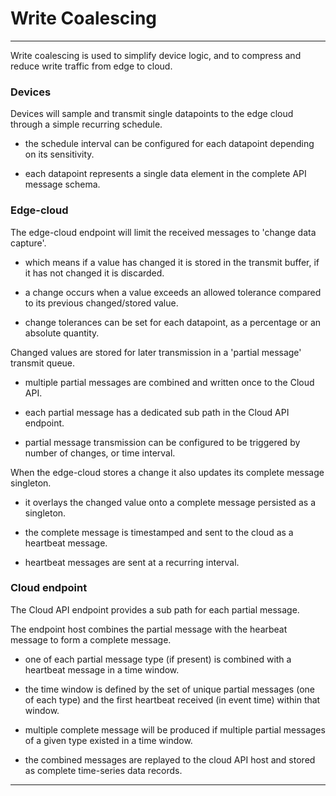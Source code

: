 # Write Coalescing
---

Write coalescing is used to simplify device logic, and to compress and reduce write traffic from edge to cloud.

    
### Devices 

Devices will sample and transmit single datapoints to the edge cloud through a simple recurring schedule.

- the schedule interval can be configured for each datapoint depending on its sensitivity.

- each datapoint represents a single data element in the complete API message schema.
        

### Edge-cloud 

The edge-cloud endpoint will limit the received messages to 'change data capture'.

- which means if a value has changed it is stored in the transmit buffer, if it has not changed it is discarded.

- a change occurs when a value exceeds an allowed tolerance compared to its previous changed/stored value.

- change tolerances can be set for each datapoint, as a percentage or an absolute quantity.

        
Changed values are stored for later transmission in a 'partial message' transmit queue.

- multiple partial messages are combined and written once to the Cloud API.

- each partial message has a dedicated sub path in the Cloud API endpoint.

- partial message transmission can be configured to be triggered by number of changes, or time interval.


When the edge-cloud stores a change it also updates its complete message singleton.

- it overlays the changed value onto a complete message persisted as a singleton.

- the complete message is timestamped and sent to the cloud as a heartbeat message.

- heartbeat messages are sent at a recurring interval.

### Cloud endpoint       

The Cloud API endpoint provides a sub path for each partial message.

The endpoint host combines the partial message with the hearbeat message to form a complete message.

- one of each partial message type (if present) is combined with a heartbeat message in a time window.

- the time window is defined by the set of unique partial messages (one of each type) and the first heartbeat received (in event time) within that window.

- multiple complete message will be produced if multiple partial messages of a given type existed in a time window.

- the combined messages are replayed to the cloud API host and stored as complete time-series data records.

---
